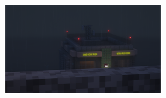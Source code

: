 <div align="center">
    <img src="https://raw.githubusercontent.com/bbSnavy/bbsnavy/refs/heads/main/banner.png">
</div>

